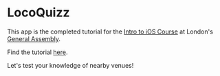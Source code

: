 LocoQuizz
=========

This app is the completed tutorial for the [Intro to iOS Course](http://generalassemb.ly/education/502/intro-to-ios-development/812) at London's [General Assembly](http://generalassemb.ly/locations/london).

Find the tutorial [here](http://arivibes.com/locoquizz-tutorial/).

Let's test your knowledge of nearby venues!
